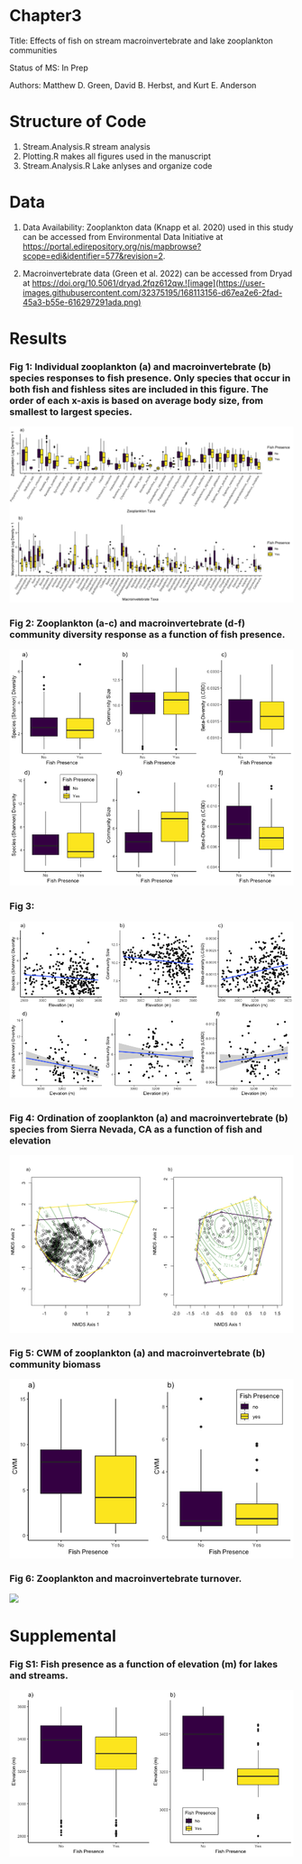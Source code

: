 # Chapter3

Title: Effects of fish on stream macroinvertebrate and lake zooplankton communities

Status of MS: In Prep

Authors: Matthew D. Green, David B. Herbst, and Kurt E. Anderson

# Structure of Code

1) Stream.Analysis.R  stream analysis
2) Plotting.R makes all figures used in the manuscript 
3) Stream.Analysis.R Lake anlyses and organize code

# Data

1) Data Availability: Zooplankton data (Knapp et al. 2020) used in this study can be accessed from Environmental Data Initiative at https://portal.edirepository.org/nis/mapbrowse?scope=edi&identifier=577&revision=2. 

2) Macroinvertebrate data (Green et al. 2022) can be accessed from Dryad at https://doi.org/10.5061/dryad.2fqz612qw.![image](https://user-images.githubusercontent.com/32375195/168113156-d67ea2e6-2fad-45a3-b55e-616297291ada.png)


# Results

### Fig 1: Individual zooplankton (a) and macroinvertebrate (b) species responses to fish presence. Only species that occur in both fish and fishless sites are included in this figure. The order of each x-axis is based on average body size, from smallest to largest species.
![](Newfigs/Fig1.png)

### Fig 2: Zooplankton (a-c) and macroinvertebrate (d-f) community diversity response as a function of fish presence.
![](Newfigs/Fig2.png)

### Fig 3: 
![](Newfigs/Fig3.png)

### Fig 4:  Ordination of zooplankton  (a) and macroinvertebrate (b) species from Sierra Nevada, CA as a function  of  fish and elevation
![](Newfigs/Fig4.1.png)

### Fig 5: CWM of zooplankton (a) and macroinvertebrate (b) community biomass
![](Newfigs/Fig5.png)

### Fig 6: Zooplankton and macroinvertebrate turnover.
![](Newfigs/fig7.png)

# Supplemental

### Fig S1: Fish presence as a function of elevation (m) for lakes and streams.
![](Newfigs/FigS1.png)

